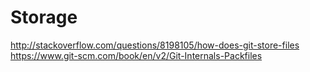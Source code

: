 Storage
=======

http://stackoverflow.com/questions/8198105/how-does-git-store-files
https://www.git-scm.com/book/en/v2/Git-Internals-Packfiles

